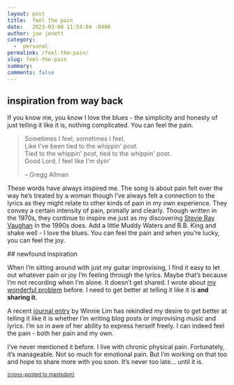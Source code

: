 ```yaml
---
layout: post
title:  feel the pain
date:   2023-03-08 11:54:04 -0400
author: joe jenett
category:
  -  personal
permalink: /feel-the-pain/
slug: feel-the-pain
summary: 
comments: false
---
```

## inspiration from way back
<p>If you know me, you know I love the blues - the simplicity and honesty of just telling it like it is, nothing complicated. You can feel the pain.</p>
<blockquote><p>Sometimes I feel, sometimes I feel,<br>
Like I've been tied to the whippin' post.<br>
Tied to the whippin' post, tied to the whippin' post.<br>
Good Lord, I feel like I'm dyin'</p><p>&ndash; Gregg Allman</p></blockquote>
<p>These words have always inspired me. The song is about pain felt over the way he’s treated by a woman though I’ve always felt a connection to the lyrics as they might relate to other kinds of pain in my own experience. They convey a certain intensity of pain, primally and clearly. Though written in the 1970s, they continue to inspire me just as my discovering <a href="https://ideas.joejenett.com/stevie/">Stevie Ray Vaughan</a> in the 1990s does. Add a little Muddy Waters and B.B. King and shake well - I love the blues. You can feel the pain and when you’re lucky, you can feel the joy.</p>
## newfound inspiration
<p>When I’m sitting around with just my guitar improvising, I find it easy to let out whatever pain or joy I’m feeling through the lyrics. Maybe that’s because I’m not recording when I’m alone. It doesn’t get shared. I  wrote about <a href="https://ideas.joejenett.com/the-dark-windows/">my wonderful problem</a> before. I need to get better at telling it like it is <strong>and sharing it</strong>.</p>
<p>A recent <a href="https://winnielim.org/journal/when-my-body-goes-rogue/">journal entry</a> by Winnie Lim has rekindled my desire to get better at telling it like it is whether I’m writing blog posts or improvising music and lyrics. I’m so in awe of her ability to express herself freely. I can indeed feel the pain - both her pain and my own.</p>
<p>I’ve never mentioned it before. I live with chronic physical pain. Fortunately, it’s manageable. Not so much for emotional pain. But I’m working on that too and hope to share more with you soon. It’s never too late... until it is.</p>

<a href="https://brid.gy/publish/mastodon"><small>(cross-posted to mastodon)</small></a>